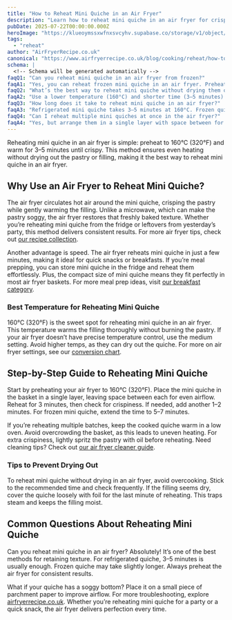 ```yaml
---
title: "How to Reheat Mini Quiche in an Air Fryer"
description: "Learn how to reheat mini quiche in an air fryer for crispy, evenly warmed results. Perfect temperature, timing, and tips for leftovers."
pubDate: 2025-07-22T00:00:00.000Z
heroImage: "https://klueoymssxwfnxsvcyhv.supabase.co/storage/v1/object/public/Shmucket/how-to-reheat-mini-quiche-in-air-fryer.png"
tags:
  - "reheat"
author: "AirFryerRecipe.co.uk"
canonical: "https://www.airfryerrecipe.co.uk/blog/cooking/reheat/how-to-reheat-mini-quiche-in-air-fryer"
schema: |
  <!-- Schema will be generated automatically -->
faqQ1: "Can you reheat mini quiche in an air fryer from frozen?"
faqA1: "Yes, you can reheat frozen mini quiche in an air fryer. Preheat to 160°C (320°F) and cook for 5–7 minutes, checking for crispiness halfway through."
faqQ2: "What’s the best way to reheat mini quiche without drying them out?"
faqA2: "Use a lower temperature (160°C) and shorter time (3–5 minutes). Cover loosely with foil if needed to retain moisture."
faqQ3: "How long does it take to reheat mini quiche in an air fryer?"
faqA3: "Refrigerated mini quiche takes 3–5 minutes at 160°C. Frozen quiche may need 5–7 minutes."
faqQ4: "Can I reheat multiple mini quiches at once in the air fryer?"
faqA4: "Yes, but arrange them in a single layer with space between for even heating. Overcrowding leads to uneven results."
---
```

<p>Reheating mini quiche in an air fryer is simple: preheat to 160°C (320°F) and warm for 3–5 minutes until crispy. This method ensures even heating without drying out the pastry or filling, making it the best way to reheat mini quiche in an air fryer.</p>  

<h2>Why Use an Air Fryer to Reheat Mini Quiche?</h2>  
<p>The air fryer circulates hot air around the mini quiche, crisping the pastry while gently warming the filling. Unlike a microwave, which can make the pastry soggy, the air fryer restores that freshly baked texture. Whether you’re reheating mini quiche from the fridge or leftovers from yesterday’s party, this method delivers consistent results. For more air fryer tips, check out <a href=https://www.airfryerrecipe.co.uk/recipes>our recipe collection</a>.</p>  

<p>Another advantage is speed. The air fryer reheats mini quiche in just a few minutes, making it ideal for quick snacks or breakfasts. If you’re meal prepping, you can store mini quiche in the fridge and reheat them effortlessly. Plus, the compact size of mini quiche means they fit perfectly in most air fryer baskets. For more meal prep ideas, visit <a href=https://www.airfryerrecipe.co.uk/recipe-category/breakfast>our breakfast category</a>.</p>  

<h3>Best Temperature for Reheating Mini Quiche</h3>  
<p>160°C (320°F) is the sweet spot for reheating mini quiche in an air fryer. This temperature warms the filling thoroughly without burning the pastry. If your air fryer doesn’t have precise temperature control, use the medium setting. Avoid higher temps, as they can dry out the quiche. For more on air fryer settings, see our <a href=https://www.airfryerrecipe.co.uk/air-fryer-conversion-chart>conversion chart</a>.</p>  

<h2>Step-by-Step Guide to Reheating Mini Quiche</h2>  
<p>Start by preheating your air fryer to 160°C (320°F). Place the mini quiche in the basket in a single layer, leaving space between each for even airflow. Reheat for 3 minutes, then check for crispiness. If needed, add another 1–2 minutes. For frozen mini quiche, extend the time to 5–7 minutes.</p>  

<p>If you’re reheating multiple batches, keep the cooked quiche warm in a low oven. Avoid overcrowding the basket, as this leads to uneven heating. For extra crispiness, lightly spritz the pastry with oil before reheating. Need cleaning tips? Check out <a href=https://www.airfryerrecipe.co.uk/air-fryer-cleaner>our air fryer cleaner guide</a>.</p>  

<h3>Tips to Prevent Drying Out</h3>  
<p>To reheat mini quiche without drying in an air fryer, avoid overcooking. Stick to the recommended time and check frequently. If the filling seems dry, cover the quiche loosely with foil for the last minute of reheating. This traps steam and keeps the filling moist.</p>  

<h2>Common Questions About Reheating Mini Quiche</h2>  
<p>Can you reheat mini quiche in an air fryer? Absolutely! It’s one of the best methods for retaining texture. For refrigerated quiche, 3–5 minutes is usually enough. Frozen quiche may take slightly longer. Always preheat the air fryer for consistent results.</p>  

<p>What if your quiche has a soggy bottom? Place it on a small piece of parchment paper to improve airflow. For more troubleshooting, explore <a href=https://www.airfryerrecipe.co.uk>airfryerrecipe.co.uk</a>. Whether you’re reheating mini quiche for a party or a quick snack, the air fryer delivers perfection every time.</p>
